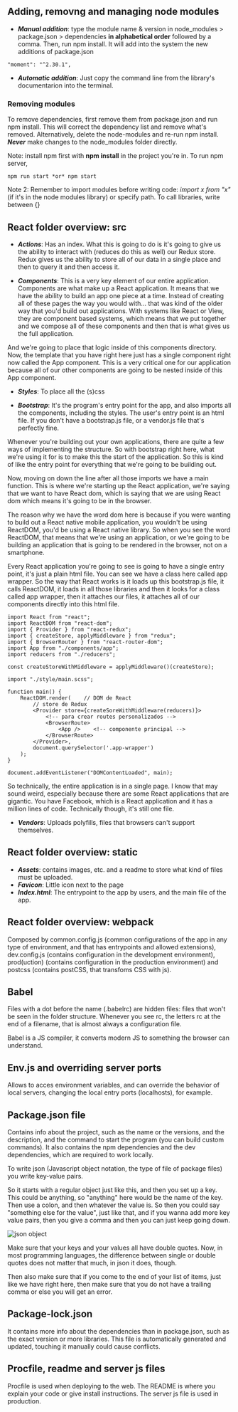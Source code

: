 ## Adding, removng and managing node modules

* ***Manual addition***: type the module name & version in node_modules > package.json > dependencies **in alphabetical order** followed by a comma. Then, run npm install. It will add into the system the new additions of package.json

```
"moment": "^2.30.1",
```
* ***Automatic addition***: Just copy the command line from the library's documentarion into the terminal.

### Removing modules

To remove dependencies, first remove them from package.json and run npm install. This will correct the dependency list and remove what's removed. Alternatively, delete the node-modules and re-run npm install. ***Never*** make changes to the node_modules folder directly.

Note: install npm first with **npm install** in the project you're in. To run npm server, 
```
npm run start *or* npm start
```

Note 2: Remember to import modules before writing code: *import x from "x"* (if it's in the node modules library) or specify path. To call libraries, write between {}

## React folder overview: src

* ***Actions***: Has an index. What this is going to do is it's going to give us the ability to interact with (reduces do this as well) our Redux store. Redux gives us the ability to store all of our data in a single place and then to query it and then access it.

* ***Components***: This is a very key element of our entire application. Components are what make up a React application. It means that we have the ability to build an app one piece at a time. Instead of creating all of these pages the way you would with... that was kind of the older way that you'd build out applications. With systems like React or View, they are component based systems, which means that we put together and we compose all of these components and then that is what gives us the full application. 

And we're going to place that logic inside of this components directory. Now, the template that you have right here just has a single component right now called the App component. This is a very critical one for our application because all of our other components are going to be nested inside of this App component.

* ***Styles***: To place all the (s)css

* ***Bootstrap***: It's the program's entry point for the app, and also imports all the components, including the styles. The user's entry point is an html file. If you don't have a bootstrap.js file, or a vendor.js file that's perfectly fine.

Whenever you're building out your own applications, there are quite a few ways of implementing the structure. So with bootstrap right here, what we're using it for is to make this the start of the application. So this is kind of like the entry point for everything that we're going to be building out.

Now, moving on down the line after all those imports we have a main function. This is where we're starting up the React application, we're saying that we want to have React dom, which is saying that we are using React dom which means it's going to be in the browser.

The reason why we have the word dom here is because if you were wanting to build out a React native mobile application, you wouldn't be using ReactDOM, you'd be using a React native library. So when you see the word ReactDOM, that means that we're using an application, or we're going to be building an application that is going to be rendered in the browser, not on a smartphone.

Every React application you're going to see is going to have a single entry point, it's just a plain html file. You can see we have a class here called app wrapper. So the way that React works is it loads up this bootstrap.js file, it calls ReactDOM, it loads in all those libraries and then it looks for a class called app wrapper, then it attaches our files, it attaches all of our components directly into this html file.

```
import React from "react";
import ReactDOM from "react-dom";
import { Provider } from "react-redux";
import { createStore, applyMiddleware } from "redux";
import { BrowserRouter } from "react-router-dom";
import App from "./components/app";
import reducers from "./reducers";

const createStoreWithMiddleware = applyMiddleware()(createStore);

import "./style/main.scss";

function main() {
    ReactDOM.render(    // DOM de React
        // store de Redux
        <Provider store={createSoreWithMiddleware(reducers)}>
            <!-- para crear routes personalizados -->
            <BrowserRoute>
                <App />    <!-- componente principal -->
            </BrowserRoute>
        </Provider>,
        document.querySelector('.app-wrapper')
    );
}

document.addEventListener("DOMContentLoaded", main);
```

So technically, the entire application is in a single page. I know that may sound weird, especially because there are some React applications that are gigantic. You have Facebook, which is a React application and it has a million lines of code. Technically though, it's still one file.

* ***Vendors***: Uploads polyfills, files that browsers can't support themselves.

## React folder overview: static

* ***Assets***: contains images, etc. and a readme to store what kind of files must be uploaded.
* ***Favicon***: Little icon next to the page
* ***Index.html***: The entrypoint to the app by users, and the main file of the app.

## React folder overview: webpack

Composed by common.config.js (common configurations of the app in any type of environment, and that has entrypoints and allowed extensions), dev.config.js (contains configuration in the development environment), prod(uction) (contains configuration in the production environment) and postcss (contains postCSS, that transfoms CSS with js).

## Babel

Files with a dot before the name (.babelrc) are hidden files: files that won't be seen in the folder structure.
Whenever you see rc, the letters rc at the end of a filename, that is almost always a configuration file. 

Babel is a JS compiler, it converts modern JS to something the browser can understand.

## Env.js and overriding server ports

Allows to acces environment variables, and can override the behavior of local servers, changing the local entry ports (localhosts), for example.

## Package.json file

Contains info about the project, such as the name or the versions, and the description, and the command to start the program (you can build custom commands). It also contains the npm dependencies and the dev dependencies, which are required to work locally.

To write json (Javascript object notation, the type of file of package files) you write key-value pairs.

So it starts with a regular object just like this, and then you set up a key. This could be anything, so "anything" here would be the name of the key. Then use a colon, and then whatever the value is. So then you could say "something else for the value", just like that, and if you wanna add more key value pairs, then you give a comma and then you can just keep going down.

![json object](https://s3-us-west-2.amazonaws.com/images-devcamp/Dissecting+React+JS/React+Course+Introduction/Overview+of+the+package.json+File+in+a+React+Application+%23+2340/image13.png)

Make sure that your keys and your values all have double quotes. Now, in most programming languages, the difference between single or double quotes does not matter that much, in json it does, though. 

Then also make sure that if you come to the end of your list of items, just like we have right here, then make sure that you do not have a trailing comma or else you will get an error.

## Package-lock.json

It contains more info about the dependencies than in package.json, such as the exact version or more libraries. This file is automatically generated and updated, touching it manually could cause conflicts.

## Procfile, readme and server js files

Procfile is used when deploying to the web. The README is where you explain your code or give install instructions.
The server js file is used in production.



